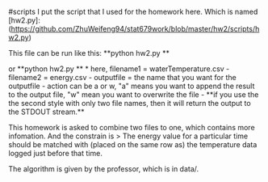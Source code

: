 #scripts
I put the script that I used for the homework here. Which is named [hw2.py]:(https://github.com/ZhuWeifeng94/stat679work/blob/master/hw2/scripts/hw2.py)
<p> This file can be run like this: **python hw2.py <filename1> <filename2> <outputfile> <action>**
<p> or **python hw2.py <filename1> <filename2>**
* here, filename1 = waterTemperature.csv
- filename2 = energy.csv
- outputfile = the name that you want for the outputfile
- action can be a or w, "a" means you want to append the result to the output file, "w" mean you want to overwrite the file
- **if you use the the second style with only two file names, then it will return the output to the STDOUT stream.**

<p> This homework is asked to combine two files to one, which contains more infomation.
And the constrain is 
> The energy value for a particular time should be matched with (placed on the same row as) the temperature data logged just before that time.

The algorithm is given by the professor, which is in data/. 
